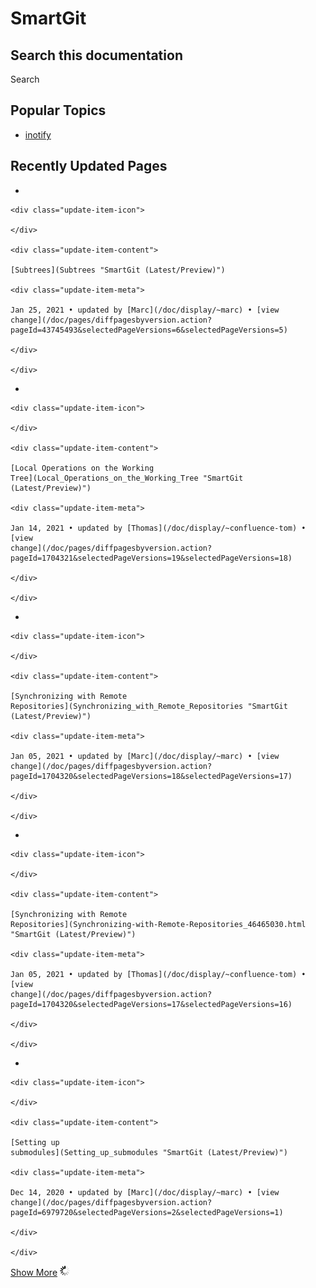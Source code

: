 # SmartGit

<div class="contentLayout2">

<div class="columnLayout single" data-layout="single">

<div class="cell normal" data-type="normal">

<div class="innerCell">

  

</div>

</div>

</div>

<div class="columnLayout three-equal" data-layout="three-equal">

<div class="cell normal" data-type="normal">

<div class="innerCell">

## Search this documentation

<div class="search-macro search-macro-medium">

<div class="aui-dd-parent">

</div>

<div class="search-macro-query">

</div>

Search

</div>

## Popular Topics

  - [inotify](/doc/label/SG/inotify)

</div>

</div>

<div class="cell normal" data-type="normal">

<div class="innerCell">

  

</div>

</div>

<div class="cell normal" data-type="normal">

<div class="innerCell">

## Recently Updated Pages

<div class="recently-updated recently-updated-concise">

<div class="hidden parameters">

</div>

<div class="results-container">

  - 
    
    <div class="update-item-icon">
    
    </div>
    
    <div class="update-item-content">
    
    [Subtrees](Subtrees "SmartGit (Latest/Preview)")
    
    <div class="update-item-meta">
    
    Jan 25, 2021 • updated by [Marc](/doc/display/~marc) • [view
    change](/doc/pages/diffpagesbyversion.action?pageId=43745493&selectedPageVersions=6&selectedPageVersions=5)
    
    </div>
    
    </div>

  - 
    
    <div class="update-item-icon">
    
    </div>
    
    <div class="update-item-content">
    
    [Local Operations on the Working
    Tree](Local_Operations_on_the_Working_Tree "SmartGit (Latest/Preview)")
    
    <div class="update-item-meta">
    
    Jan 14, 2021 • updated by [Thomas](/doc/display/~confluence-tom) •
    [view
    change](/doc/pages/diffpagesbyversion.action?pageId=1704321&selectedPageVersions=19&selectedPageVersions=18)
    
    </div>
    
    </div>

  - 
    
    <div class="update-item-icon">
    
    </div>
    
    <div class="update-item-content">
    
    [Synchronizing with Remote
    Repositories](Synchronizing_with_Remote_Repositories "SmartGit (Latest/Preview)")
    
    <div class="update-item-meta">
    
    Jan 05, 2021 • updated by [Marc](/doc/display/~marc) • [view
    change](/doc/pages/diffpagesbyversion.action?pageId=1704320&selectedPageVersions=18&selectedPageVersions=17)
    
    </div>
    
    </div>

  - 
    
    <div class="update-item-icon">
    
    </div>
    
    <div class="update-item-content">
    
    [Synchronizing with Remote
    Repositories](Synchronizing-with-Remote-Repositories_46465030.html "SmartGit (Latest/Preview)")
    
    <div class="update-item-meta">
    
    Jan 05, 2021 • updated by [Thomas](/doc/display/~confluence-tom) •
    [view
    change](/doc/pages/diffpagesbyversion.action?pageId=1704320&selectedPageVersions=17&selectedPageVersions=16)
    
    </div>
    
    </div>

  - 
    
    <div class="update-item-icon">
    
    </div>
    
    <div class="update-item-content">
    
    [Setting up
    submodules](Setting_up_submodules "SmartGit (Latest/Preview)")
    
    <div class="update-item-meta">
    
    Dec 14, 2020 • updated by [Marc](/doc/display/~marc) • [view
    change](/doc/pages/diffpagesbyversion.action?pageId=6979720&selectedPageVersions=2&selectedPageVersions=1)
    
    </div>
    
    </div>

<div class="more-link-container">

[Show
More](/doc/plugins/recently-updated/changes.action?theme=concise&pageSize=5&startIndex=5&searchToken=6678&spaceKeys=SG&contentType=page)
![Please wait](images/icons/wait.gif)

</div>

</div>

</div>

</div>

</div>

</div>

</div>
